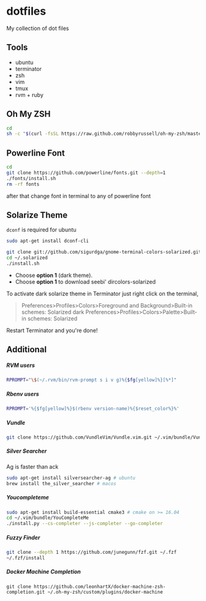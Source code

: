 # dotfiles
My collection of dot files

## Tools
- ubuntu
- terminator
- zsh
- vim
- tmux
- rvm + ruby

## Oh My ZSH
```bash
cd
sh -c "$(curl -fsSL https://raw.github.com/robbyrussell/oh-my-zsh/master/tools/install.sh)"
```

## Powerline Font
```bash
cd
git clone https://github.com/powerline/fonts.git --depth=1
./fonts/install.sh
rm -rf fonts
```

after that change font in terminal to any of powerline font

## Solarize Theme
```dconf``` is required for ubuntu
```bash
sudo apt-get install dconf-cli
```

```bash
git clone git://github.com/sigurdga/gnome-terminal-colors-solarized.git ~/.solarized
cd ~/.solarized
./install.sh
```
- Choose **option 1** (dark theme).  
- Choose **option 1** to download seebi' dircolors-solarized

To activate dark solarize theme in Terminator just right click on the terminal, 
> Preferences>Profiles>Colors>Foreground and Background>Built-in schemes: Solarized dark
> Preferences>Profiles>Colors>Palette>Built-in schemes: Solarized

Restart Terminator and you're done!

## Additional
##### RVM users
```bash
RPROMPT="\$(~/.rvm/bin/rvm-prompt s i v g)%{$fg[yellow]%}[%*]"
```
##### Rbenv users
```bash
RPROMPT='%{$fg[yellow]%}$(rbenv version-name)%{$reset_color%}%'
```

##### Vundle
```bash
git clone https://github.com/VundleVim/Vundle.vim.git ~/.vim/bundle/Vundle.vim
```

##### Silver Searcher
Ag is faster than ack

```bash
sudo apt-get install silversearcher-ag # ubuntu
brew install the_silver_searcher # macos
```

##### Youcompleteme
```bash
sudo apt-get install build-essential cmake3 # cmake on >= 16.04
cd ~/.vim/bundle/YouCompleteMe
./install.py --cs-completer --js-completer --go-completer
```

##### Fuzzy Finder
```bash
git clone --depth 1 https://github.com/junegunn/fzf.git ~/.fzf
~/.fzf/install
```

##### Docker Machine Completion
```
git clone https://github.com/leonhartX/docker-machine-zsh-completion.git ~/.oh-my-zsh/custom/plugins/docker-machine
```
